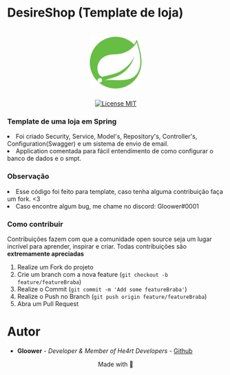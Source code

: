 # DesireShop (Template de loja)
<h1 align="center"><img src="https://raw.githubusercontent.com/Edclydson/Spring4noobs/e8067fa995572b934812d3d946a68a1b6b83dc3e/images/spring-logo.svg" alt="Spring Framework" width="120"></h1>
<p align="center">
  <a href="https://opensource.org/licenses/MIT">
    <img src="https://camo.githubusercontent.com/5fab2edf3816ef9fb3ebcaf6e613fa7b40ff7652ec69e5f6e7f695aa24bf5ce6/68747470733a2f2f696d672e736869656c64732e696f2f62616467652f4c6963656e73652d4d49542d626c75652e737667" alt="License MIT">
  </a>
</p>

### Template de uma loja em Spring

<li>Foi criado Security, Service, Model's, Repository's, Controller's, Configuration(Swagger) e um sistema de envio de email.

<li>Application comentada para fácil entendimento de como configurar o banco de dados e o smpt.



### Observação

<li>Esse código foi feito para template, caso tenha alguma contribuição faça um fork. <3
<li>Caso encontre algum bug, me chame no discord: Gloower#0001

### Como contribuir
Contribuições fazem com que a comunidade open source seja um lugar incrível para aprender, inspirar e criar. Todas contribuições
são **extremamente apreciadas**

1. Realize um Fork do projeto
2. Crie um branch com a nova feature (`git checkout -b feature/featureBraba`)
3. Realize o Commit (`git commit -m 'Add some featureBraba'`)
4. Realize o Push no Branch (`git push origin feature/featureBraba`)
5. Abra um Pull Request



# Autor

- **Gloower** - _Developer & Member of He4rt Developers_ - [Github](https://github.com/Gloower)



<p align="center">Made with 💜</p>

